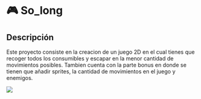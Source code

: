 # 🎮 So_long

## Descripción

Este proyecto consiste en la creacion de un juego 2D en el cual tienes que recoger todos los consumibles y escapar en la menor cantidad de movimientos posibles.
Tambien cuenta con la parte bonus en donde se tienen que añadir sprites, la cantidad de movimientos en el juego y enemigos.

![](https://github.com/gemartin99/So_long/blob/master/so_long.gif)
